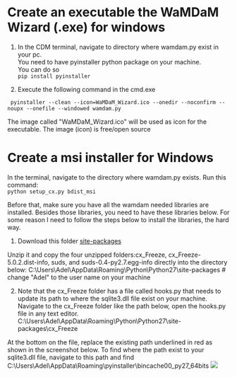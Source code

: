 # Create an executable the WaMDaM Wizard (.exe) for windows
 
1. In the CDM terminal, navigate to directory where wamdam.py exist in your pc.   
You need to have pyinstaller python package on your machine.  
You can do so  
```pip install pyinstaller```

2. Execute the following command in the cmd.exe 

``` pyinstaller --clean --icon=WaMDaM_Wizard.ico --onedir --noconfirm --noupx --onefile --windowed wamdam.py```

The image called "WaMDaM_Wizard.ico" will be used as icon for the executable. The image (icon) is free/open source

# Create a msi installer for Windows

In the terminal, navigate to the directory where wamdam.py exists. Run this command:   
```python setup_cx.py bdist_msi```


Before that, make sure you have all the wamdam needed libraries are installed. Besides those libraries, you need to have these libraries below. For some reason I need to follow the steps below to install the libraries, the hard way.

1. Download this folder [site-packages](https://github.com/WamdamProject/WaMDaM_Wizard/blob/master/src_1.0/site-packages.zip)

Unzip it and copy the four unzipped folders:cx_Freeze, cx_Freeze-5.0.2.dist-info, suds, and suds-0.4-py2.7.egg-info
directly into the directory below: 
C:\Users\Adel\AppData\Roaming\Python\Python27\site-packages    # change "Adel" to the user name on your machine

2. Note that the cx_Freeze folder has a file called hooks.py that needs to update its path to where the sqlite3.dll file exist on your machine.
Navigate to the cx_Freeze folder like the path below, open the hooks.py file in any text editor. 
C:\Users\Adel\AppData\Roaming\Python\Python27\site-packages\cx_Freeze

At the bottom on the file, replace the existing path underlined in red as shown in the screenshot below. To find where the path exist to your sqlite3.dll file, navigate to this path and find 
C:\Users\Adel\AppData\Roaming\pyinstaller\bincache00_py27_64bits
![](https://github.com/amabdallah/draftWaMDaM/blob/master/SqliteDDL_hooks_path.PNG)

